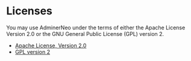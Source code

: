 Licenses
========

You may use AdminerNeo under the terms of either the Apache License Version 2.0 
or the GNU General Public License (GPL) version 2.

- [Apache License, Version 2.0](https://www.apache.org/licenses/LICENSE-2.0)
- [GPL version 2](http://www.gnu.org/licenses/gpl-2.0.html)
